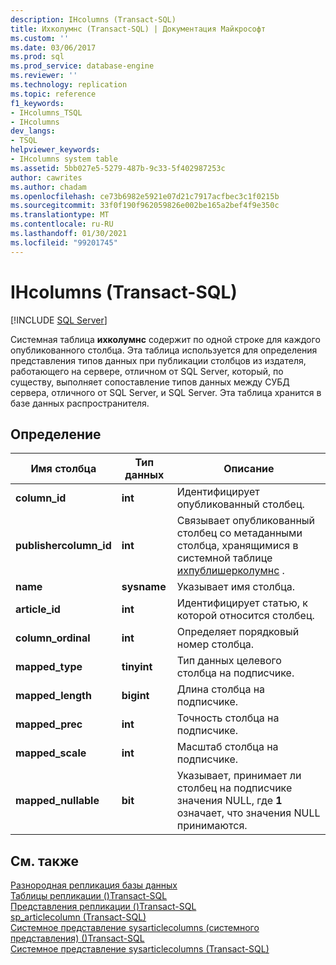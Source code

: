 ```yaml
---
description: IHcolumns (Transact-SQL)
title: Ихколумнс (Transact-SQL) | Документация Майкрософт
ms.custom: ''
ms.date: 03/06/2017
ms.prod: sql
ms.prod_service: database-engine
ms.reviewer: ''
ms.technology: replication
ms.topic: reference
f1_keywords:
- IHcolumns_TSQL
- IHcolumns
dev_langs:
- TSQL
helpviewer_keywords:
- IHcolumns system table
ms.assetid: 5bb027e5-5279-487b-9c33-5f402987253c
author: cawrites
ms.author: chadam
ms.openlocfilehash: ce73b6982e5921e07d21c7917acfbec3c1f0215b
ms.sourcegitcommit: 33f0f190f962059826e002be165a2bef4f9e350c
ms.translationtype: MT
ms.contentlocale: ru-RU
ms.lasthandoff: 01/30/2021
ms.locfileid: "99201745"
---
```

# <a name="ihcolumns-transact-sql"></a>IHcolumns (Transact-SQL)
[!INCLUDE [SQL Server](../../includes/applies-to-version/sqlserver.md)]

  Системная таблица **ихколумнс** содержит по одной строке для каждого опубликованного столбца. Эта таблица используется для определения представления типов данных при публикации столбцов из издателя, работающего на сервере, отличном от SQL Server, который, по существу, выполняет сопоставление типов данных между СУБД сервера, отличного от SQL Server, и SQL Server. Эта таблица хранится в базе данных распространителя.  
  
## <a name="definition"></a>Определение  
  
|Имя столбца|Тип данных|Описание|  
|-----------------|---------------|-----------------|  
|**column_id**|**int**|Идентифицирует опубликованный столбец.|  
|**publishercolumn_id**|**int**|Связывает опубликованный столбец со метаданными столбца, хранящимися в системной таблице [ихпублишерколумнс](../../relational-databases/system-tables/ihpublishercolumns-transact-sql.md) .|  
|**name**|**sysname**|Указывает имя столбца.|  
|**article_id**|**int**|Идентифицирует статью, к которой относится столбец.|  
|**column_ordinal**|**int**|Определяет порядковый номер столбца.|  
|**mapped_type**|**tinyint**|Тип данных целевого столбца на подписчике.|  
|**mapped_length**|**bigint**|Длина столбца на подписчике.|  
|**mapped_prec**|**int**|Точность столбца на подписчике.|  
|**mapped_scale**|**int**|Масштаб столбца на подписчике.|  
|**mapped_nullable**|**bit**|Указывает, принимает ли столбец на подписчике значения NULL, где **1** означает, что значения NULL принимаются.|  
  
## <a name="see-also"></a>См. также  
 [Разнородная репликация базы данных](../../relational-databases/replication/non-sql/heterogeneous-database-replication.md)   
 [Таблицы репликации &#40;&#41;Transact-SQL ](../../relational-databases/system-tables/replication-tables-transact-sql.md)   
 [Представления репликации &#40;&#41;Transact-SQL ](../../relational-databases/system-views/replication-views-transact-sql.md)   
 [sp_articlecolumn (Transact-SQL)](../../relational-databases/system-stored-procedures/sp-articlecolumn-transact-sql.md)   
 [Системное представление sysarticlecolumns &#40;системного представления&#41; &#40;&#41;Transact-SQL ](../../relational-databases/system-views/sysarticlecolumns-system-view-transact-sql.md)   
 [Системное представление sysarticlecolumns &#40;Transact-SQL&#41;](../../relational-databases/system-tables/sysarticlecolumns-transact-sql.md)  
  
  
